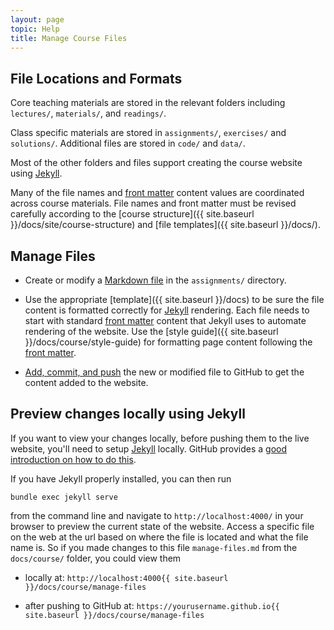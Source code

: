 ```yaml
---
layout: page
topic: Help
title: Manage Course Files
---
```


## File Locations and Formats

Core teaching materials are stored in the relevant folders including
`lectures/`, `materials/`, and `readings/`.

Class specific materials are stored in `assignments/`, `exercises/` and `solutions/`. Additional files are stored in `code/` and `data/`.

Most of the other folders and files support creating the course website using
[Jekyll](http://jekyllrb.com/).

Many of the file names and [front matter](https://jekyllrb.com/docs/frontmatter/) content values are coordinated across course materials. File names and front matter must be revised carefully according to the [course structure]({{ site.baseurl }}/docs/site/course-structure) and [file templates]({{ site.baseurl }}/docs/).

## Manage Files

- Create or modify a [Markdown file](http://daringfireball.net/projects/markdown/basics) in the `assignments/` directory.
 
- Use the appropriate [template]({{ site.baseurl }}/docs) to be sure the file content is formatted correctly for [Jekyll](http://jekyllrb.com/) rendering. Each file needs to start with standard [front matter](https://jekyllrb.com/docs/frontmatter/) content that Jekyll uses to automate rendering of the website. Use the [style guide]({{ site.baseurl }}/docs/course/style-guide) for formatting page content following the [front matter](https://jekyllrb.com/docs/frontmatter/).

- [Add, commit, and push](https://help.github.com/articles/create-a-repo/#commit-your-first-change) the new or modified file to GitHub to get the content added to the website.

## Preview changes locally using Jekyll

If you want to view your changes locally, before pushing them to the live
website, you'll need to setup [Jekyll](http://jekyllrb.com/) locally. GitHub 
provides a [good introduction on how to do this](https://help.github.com/articles/using-jekyll-as-a-static-site-generator-with-github-pages/).

If you have Jekyll properly installed, you can then run

`bundle exec jekyll serve`

from the command line and navigate to `http://localhost:4000/` in your browser 
to preview the current state of the website. Access a specific file on the web at the url based on where the file is located and what the file name is. 
So if you made changes to this file `manage-files.md` from the `docs/course/` folder, you could view them

   - locally at: `http://localhost:4000{{ site.baseurl }}/docs/course/manage-files`

   - after pushing to GitHub at: 
`https://yourusername.github.io{{ site.baseurl }}/docs/course/manage-files`
